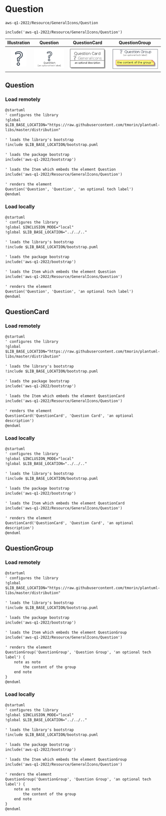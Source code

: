 # Question


```text
aws-q1-2022/Resource/GeneralIcons/Question
```

```text
include('aws-q1-2022/Resource/GeneralIcons/Question')
```



| Illustration | Question | QuestionCard | QuestionGroup |
| :---: | :---: | :---: | :---: |
| ![illustration for Illustration](../../../aws-q1-2022/Resource/GeneralIcons/Question.png) | ![illustration for Question](../../../aws-q1-2022/Resource/GeneralIcons/Question.Local.png) | ![illustration for QuestionCard](../../../aws-q1-2022/Resource/GeneralIcons/QuestionCard.Local.png) | ![illustration for QuestionGroup](../../../aws-q1-2022/Resource/GeneralIcons/QuestionGroup.Local.png) |




## Question

### Load remotely
```plantuml
@startuml
' configures the library
!global $LIB_BASE_LOCATION="https://raw.githubusercontent.com/tmorin/plantuml-libs/master/distribution"

' loads the library's bootstrap
!include $LIB_BASE_LOCATION/bootstrap.puml

' loads the package bootstrap
include('aws-q1-2022/bootstrap')

' loads the Item which embeds the element Question
include('aws-q1-2022/Resource/GeneralIcons/Question')

' renders the element
Question('Question', 'Question', 'an optional tech label')
@enduml
```

### Load locally
```plantuml
@startuml
' configures the library
!global $INCLUSION_MODE="local"
!global $LIB_BASE_LOCATION="../../.."

' loads the library's bootstrap
!include $LIB_BASE_LOCATION/bootstrap.puml

' loads the package bootstrap
include('aws-q1-2022/bootstrap')

' loads the Item which embeds the element Question
include('aws-q1-2022/Resource/GeneralIcons/Question')

' renders the element
Question('Question', 'Question', 'an optional tech label')
@enduml
```

## QuestionCard

### Load remotely
```plantuml
@startuml
' configures the library
!global $LIB_BASE_LOCATION="https://raw.githubusercontent.com/tmorin/plantuml-libs/master/distribution"

' loads the library's bootstrap
!include $LIB_BASE_LOCATION/bootstrap.puml

' loads the package bootstrap
include('aws-q1-2022/bootstrap')

' loads the Item which embeds the element QuestionCard
include('aws-q1-2022/Resource/GeneralIcons/Question')

' renders the element
QuestionCard('QuestionCard', 'Question Card', 'an optional description')
@enduml
```

### Load locally
```plantuml
@startuml
' configures the library
!global $INCLUSION_MODE="local"
!global $LIB_BASE_LOCATION="../../.."

' loads the library's bootstrap
!include $LIB_BASE_LOCATION/bootstrap.puml

' loads the package bootstrap
include('aws-q1-2022/bootstrap')

' loads the Item which embeds the element QuestionCard
include('aws-q1-2022/Resource/GeneralIcons/Question')

' renders the element
QuestionCard('QuestionCard', 'Question Card', 'an optional description')
@enduml
```

## QuestionGroup

### Load remotely
```plantuml
@startuml
' configures the library
!global $LIB_BASE_LOCATION="https://raw.githubusercontent.com/tmorin/plantuml-libs/master/distribution"

' loads the library's bootstrap
!include $LIB_BASE_LOCATION/bootstrap.puml

' loads the package bootstrap
include('aws-q1-2022/bootstrap')

' loads the Item which embeds the element QuestionGroup
include('aws-q1-2022/Resource/GeneralIcons/Question')

' renders the element
QuestionGroup('QuestionGroup', 'Question Group', 'an optional tech label') {
    note as note
        the content of the group
    end note
}
@enduml
```

### Load locally
```plantuml
@startuml
' configures the library
!global $INCLUSION_MODE="local"
!global $LIB_BASE_LOCATION="../../.."

' loads the library's bootstrap
!include $LIB_BASE_LOCATION/bootstrap.puml

' loads the package bootstrap
include('aws-q1-2022/bootstrap')

' loads the Item which embeds the element QuestionGroup
include('aws-q1-2022/Resource/GeneralIcons/Question')

' renders the element
QuestionGroup('QuestionGroup', 'Question Group', 'an optional tech label') {
    note as note
        the content of the group
    end note
}
@enduml
```


